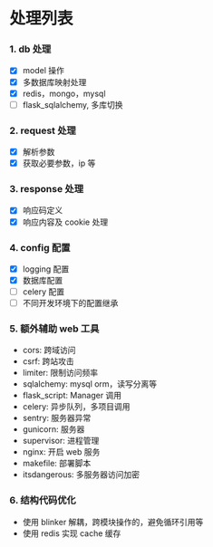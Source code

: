 # 处理列表

### 1. db 处理

- [x] model 操作
- [x] 多数据库映射处理
- [x] redis，mongo，mysql
- [ ] flask_sqlalchemy, 多库切换

### 2. request 处理

- [x] 解析参数
- [x] 获取必要参数，ip 等

### 3. response 处理

- [x] 响应码定义
- [x] 响应内容及 cookie 处理

### 4. config 配置

- [x] logging 配置
- [x] 数据库配置
- [ ] celery 配置
- [ ] 不同开发环境下的配置继承

### 5. 额外辅助 web 工具

- cors: 跨域访问
- csrf: 跨站攻击
- limiter: 限制访问频率
- sqlalchemy: mysql orm，读写分离等
- flask_script: Manager 调用
- celery: 异步队列，多项目调用
- sentry: 服务器异常
- gunicorn: 服务器
- supervisor: 进程管理
- nginx: 开启 web 服务
- makefile: 部署脚本
- itsdangerous: 多服务器访问加密

### 6. 结构代码优化

- 使用 blinker 解耦，跨模块操作的，避免循环引用等
- 使用 redis 实现 cache 缓存

